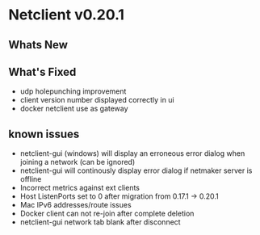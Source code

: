 # Netclient v0.20.1

## Whats New


## What's Fixed
- udp holepunching improvement
- client version number displayed correctly in ui
- docker netclient use as gateway 


## known issues
- netclient-gui (windows) will display an erroneous error dialog when joining a network (can be ignored)
- netclient-gui will continously display error dialog if netmaker server is offline
- Incorrect metrics against ext clients
- Host ListenPorts set to 0 after migration from 0.17.1 -> 0.20.1
- Mac IPv6 addresses/route issues
- Docker client can not re-join after complete deletion
- netclient-gui network tab blank after disconnect


